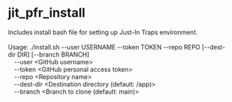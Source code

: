 # jit_pfr_install
Includes install bash file for setting up Just-In Traps environment.
<br/><br/>
Usage: ./install.sh --user USERNAME --token TOKEN --repo REPO [--dest-dir DIR] [--branch BRANCH]<br/>
&emsp;--user       \<GitHub username\><br/>
&emsp;--token      \<GitHub personal access token\><br/>
&emsp;--repo       \<Repository name\><br/>
&emsp;--dest-dir   \<Destination directory (default: /app)\><br/>
&emsp;--branch     \<Branch to clone (default: main)\><br/>
